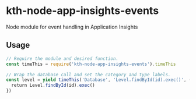 # kth-node-app-insights-events
Node module for event handling in Application Insights

## Usage

```javascript
// Require the module and desired function.
const timeThis = require('kth-node-app-insights-events').timeThis

// Wrap the database call and set the category and type labels.
const level = yield timeThis('Database', 'Level.findById(id).exec()', () => {
  return Level.findById(id).exec()
})
